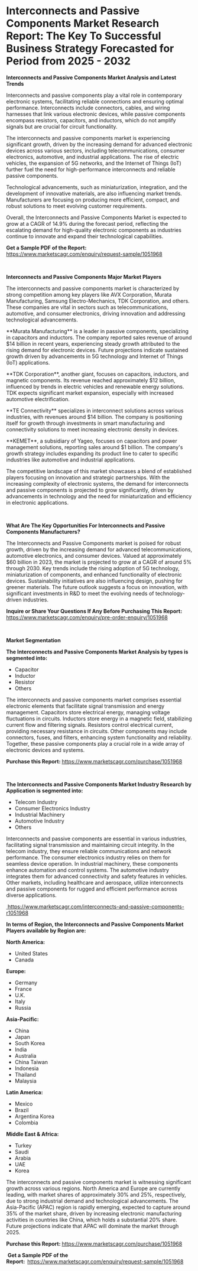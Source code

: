 <p><h1>Interconnects and Passive Components Market Research Report: The Key To Successful Business Strategy Forecasted for Period from 2025 - 2032</h1></p><p><strong>Interconnects and Passive Components Market Analysis and Latest Trends</strong></p>
<p><p>Interconnects and passive components play a vital role in contemporary electronic systems, facilitating reliable connections and ensuring optimal performance. Interconnects include connectors, cables, and wiring harnesses that link various electronic devices, while passive components encompass resistors, capacitors, and inductors, which do not amplify signals but are crucial for circuit functionality.</p><p>The interconnects and passive components market is experiencing significant growth, driven by the increasing demand for advanced electronic devices across various sectors, including telecommunications, consumer electronics, automotive, and industrial applications. The rise of electric vehicles, the expansion of 5G networks, and the Internet of Things (IoT) further fuel the need for high-performance interconnects and reliable passive components.</p><p>Technological advancements, such as miniaturization, integration, and the development of innovative materials, are also influencing market trends. Manufacturers are focusing on producing more efficient, compact, and robust solutions to meet evolving customer requirements.</p><p>Overall, the Interconnects and Passive Components Market is expected to grow at a CAGR of 14.9% during the forecast period, reflecting the escalating demand for high-quality electronic components as industries continue to innovate and expand their technological capabilities.</p></p>
<p><strong>Get a Sample PDF of the Report:&nbsp;</strong> <a href="https://www.marketscagr.com/enquiry/request-sample/1051968?utm_campaign=3264&utm_medium=2&utm_source=Github&utm_content=ia&utm_term=16042025&utm_id=interconnects-and-passive-components">https://www.marketscagr.com/enquiry/request-sample/1051968</a></p>
<p>&nbsp;</p>
<p><strong>Interconnects and Passive Components Major Market Players</strong></p>
<p><p>The interconnects and passive components market is characterized by strong competition among key players like AVX Corporation, Murata Manufacturing, Samsung Electro-Mechanics, TDK Corporation, and others. These companies are vital in sectors such as telecommunications, automotive, and consumer electronics, driving innovation and addressing technological advancements.</p><p>**Murata Manufacturing** is a leader in passive components, specializing in capacitors and inductors. The company reported sales revenue of around $14 billion in recent years, experiencing steady growth attributed to the rising demand for electronic devices. Future projections indicate sustained growth driven by advancements in 5G technology and Internet of Things (IoT) applications.</p><p>**TDK Corporation**, another giant, focuses on capacitors, inductors, and magnetic components. Its revenue reached approximately $12 billion, influenced by trends in electric vehicles and renewable energy solutions. TDK expects significant market expansion, especially with increased automotive electrification.</p><p>**TE Connectivity** specializes in interconnect solutions across various industries, with revenues around $14 billion. The company is positioning itself for growth through investments in smart manufacturing and connectivity solutions to meet increasing electronic density in devices.</p><p>**KEMET**, a subsidiary of Yageo, focuses on capacitors and power management solutions, reporting sales around $1 billion. The company's growth strategy includes expanding its product line to cater to specific industries like automotive and industrial applications.</p><p>The competitive landscape of this market showcases a blend of established players focusing on innovation and strategic partnerships. With the increasing complexity of electronic systems, the demand for interconnects and passive components is projected to grow significantly, driven by advancements in technology and the need for miniaturization and efficiency in electronic applications.</p></p>
<p>&nbsp;</p>
<p><strong>What Are The Key Opportunities For Interconnects and Passive Components Manufacturers?</strong></p>
<p><p>The Interconnects and Passive Components market is poised for robust growth, driven by the increasing demand for advanced telecommunications, automotive electronics, and consumer devices. Valued at approximately $60 billion in 2023, the market is projected to grow at a CAGR of around 5% through 2030. Key trends include the rising adoption of 5G technology, miniaturization of components, and enhanced functionality of electronic devices. Sustainability initiatives are also influencing design, pushing for greener materials. The future outlook suggests a focus on innovation, with significant investments in R&D to meet the evolving needs of technology-driven industries.</p></p>
<p><strong>Inquire or Share Your Questions If Any Before Purchasing This Report:</strong> <a href="https://www.marketscagr.com/enquiry/pre-order-enquiry/1051968?utm_campaign=3264&utm_medium=2&utm_source=Github&utm_content=ia&utm_term=16042025&utm_id=interconnects-and-passive-components">https://www.marketscagr.com/enquiry/pre-order-enquiry/1051968</a></p>
<p>&nbsp;</p>
<p><strong>Market Segmentation</strong></p>
<p><strong>The Interconnects and Passive Components Market Analysis by types is segmented into:</strong></p>
<p><ul><li>Capacitor</li><li>Inductor</li><li>Resistor</li><li>Others</li></ul></p>
<p><p>The interconnects and passive components market comprises essential electronic elements that facilitate signal transmission and energy management. Capacitors store electrical energy, managing voltage fluctuations in circuits. Inductors store energy in a magnetic field, stabilizing current flow and filtering signals. Resistors control electrical current, providing necessary resistance in circuits. Other components may include connectors, fuses, and filters, enhancing system functionality and reliability. Together, these passive components play a crucial role in a wide array of electronic devices and systems.</p></p>
<p><strong>Purchase this Report:&nbsp;</strong><a href="https://www.marketscagr.com/purchase/1051968?utm_campaign=3264&utm_medium=2&utm_source=Github&utm_content=ia&utm_term=16042025&utm_id=interconnects-and-passive-components">https://www.marketscagr.com/purchase/1051968</a></p>
<p>&nbsp;</p>
<p><strong>The Interconnects and Passive Components Market Industry Research by Application is segmented into:</strong></p>
<p><ul><li>Telecom Industry</li><li>Consumer Electronics Industry</li><li>Industrial Machinery</li><li>Automotive Industry</li><li>Others</li></ul></p>
<p><p>Interconnects and passive components are essential in various industries, facilitating signal transmission and maintaining circuit integrity. In the telecom industry, they ensure reliable communications and network performance. The consumer electronics industry relies on them for seamless device operation. In industrial machinery, these components enhance automation and control systems. The automotive industry integrates them for advanced connectivity and safety features in vehicles. Other markets, including healthcare and aerospace, utilize interconnects and passive components for rugged and efficient performance across diverse applications.</p></p>
<p><a href="https://www.marketscagr.com/interconnects-and-passive-components-r1051968?utm_campaign=3264&utm_medium=2&utm_source=Github&utm_content=ia&utm_term=16042025&utm_id=interconnects-and-passive-components">&nbsp;https://www.marketscagr.com/interconnects-and-passive-components-r1051968</a></p>
<p><strong>In terms of Region, the Interconnects and Passive Components Market Players available by Region are:</strong></p>
<p>
    <p> <strong> North America: </strong>
        <ul>
            <li>United States</li>
            <li>Canada</li>
        </ul>
        </p> 
    <p> <strong> Europe: </strong>
        <ul>
            <li>Germany</li>
            <li>France</li>
            <li>U.K.</li>
            <li>Italy</li>
            <li>Russia</li>
        </ul>
        </p> 
    <p> <strong> Asia-Pacific: </strong>
        <ul>
            <li>China</li>
            <li>Japan</li>
            <li>South Korea</li>
            <li>India</li>
            <li>Australia</li>
            <li>China Taiwan</li>
            <li>Indonesia</li>
            <li>Thailand</li>
            <li>Malaysia</li>
        </ul>
        </p> 
    <p> <strong> Latin America: </strong>
        <ul>
            <li>Mexico</li>
            <li>Brazil</li>
            <li>Argentina Korea</li>
            <li>Colombia</li>
        </ul>
        </p> 
    <p> <strong> Middle East & Africa: </strong>
        <ul>
            <li>Turkey</li>
            <li>Saudi</li>
            <li>Arabia</li>
            <li>UAE</li>
            <li>Korea</li>
        </ul>
    </p>
    </p>
<p><p>The interconnects and passive components market is witnessing significant growth across various regions. North America and Europe are currently leading, with market shares of approximately 30% and 25%, respectively, due to strong industrial demand and technological advancements. The Asia-Pacific (APAC) region is rapidly emerging, expected to capture around 35% of the market share, driven by increasing electronic manufacturing activities in countries like China, which holds a substantial 20% share. Future projections indicate that APAC will dominate the market through 2025.</p></p>
<p><strong>Purchase this Report: </strong><a href="https://www.marketscagr.com/purchase/1051968?utm_campaign=3264&utm_medium=2&utm_source=Github&utm_content=ia&utm_term=16042025&utm_id=interconnects-and-passive-components">https://www.marketscagr.com/purchase/1051968</a></p>
<p>&nbsp;<strong>Get a Sample PDF of the Report:&nbsp;&nbsp;</strong><a href="https://www.marketscagr.com/enquiry/request-sample/1051968?utm_campaign=3264&utm_medium=2&utm_source=Github&utm_content=ia&utm_term=16042025&utm_id=interconnects-and-passive-components">https://www.marketscagr.com/enquiry/request-sample/1051968</a></p>
<p><strong></strong></p>
<p><p></p><p></p><p></p></p>